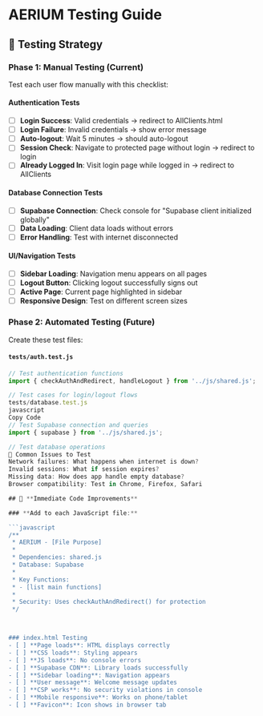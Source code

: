 # AERIUM Testing Guide

## 🧪 Testing Strategy

### Phase 1: Manual Testing (Current)
Test each user flow manually with this checklist:

#### Authentication Tests
- [ ] **Login Success**: Valid credentials → redirect to AllClients.html
- [ ] **Login Failure**: Invalid credentials → show error message
- [ ] **Auto-logout**: Wait 5 minutes → should auto-logout
- [ ] **Session Check**: Navigate to protected page without login → redirect to login
- [ ] **Already Logged In**: Visit login page while logged in → redirect to AllClients

#### Database Connection Tests
- [ ] **Supabase Connection**: Check console for "Supabase client initialized globally"
- [ ] **Data Loading**: Client data loads without errors
- [ ] **Error Handling**: Test with internet disconnected

#### UI/Navigation Tests
- [ ] **Sidebar Loading**: Navigation menu appears on all pages
- [ ] **Logout Button**: Clicking logout successfully signs out
- [ ] **Active Page**: Current page highlighted in sidebar
- [ ] **Responsive Design**: Test on different screen sizes

### Phase 2: Automated Testing (Future)
Create these test files:

#### `tests/auth.test.js`
```javascript
// Test authentication functions
import { checkAuthAndRedirect, handleLogout } from '../js/shared.js';

// Test cases for login/logout flows
tests/database.test.js
javascript
Copy Code
// Test Supabase connection and queries
import { supabase } from '../js/shared.js';

// Test database operations
🐛 Common Issues to Test
Network failures: What happens when internet is down?
Invalid sessions: What if session expires?
Missing data: How does app handle empty database?
Browser compatibility: Test in Chrome, Firefox, Safari

## 🔧 **Immediate Code Improvements**

### **Add to each JavaScript file:**

```javascript
/**
 * AERIUM - [File Purpose]
 * 
 * Dependencies: shared.js
 * Database: Supabase
 * 
 * Key Functions:
 * - [list main functions]
 * 
 * Security: Uses checkAuthAndRedirect() for protection
 */



### index.html Testing
- [ ] **Page loads**: HTML displays correctly
- [ ] **CSS loads**: Styling appears
- [ ] **JS loads**: No console errors
- [ ] **Supabase CDN**: Library loads successfully
- [ ] **Sidebar loading**: Navigation appears
- [ ] **User message**: Welcome message updates
- [ ] **CSP works**: No security violations in console
- [ ] **Mobile responsive**: Works on phone/tablet
- [ ] **Favicon**: Icon shows in browser tab